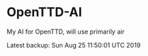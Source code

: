 # OpenTTD-AI
My AI for OpenTTD, will use primarily air

Latest backup: Sun Aug 25 11:50:01 UTC 2019
